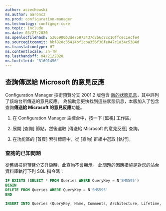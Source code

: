 ```yaml
---
author: aczechowski
ms.author: aaroncz
ms.prod: configuration-manager
ms.technology: configmgr-core
ms.topic: include
ms.date: 03/27/2020
ms.openlocfilehash: 5305900b3de76973437d2b6c2cc16ffcec1ecfe4
ms.sourcegitcommit: bbf820c35414bf2cba356f30fe047c1a34c5384d
ms.translationtype: HT
ms.contentlocale: zh-TW
ms.lasthandoff: 04/21/2020
ms.locfileid: "81691456"
---
```

## <a name="query-for-feedback-sent-to-microsoft"></a><a name="bkmk_smile"></a>查詢傳送給 Microsoft 的意見反應

<!--6488450-->

Configuration Manager 技術預覽分支 2001.2 版包含 [新的狀態訊息](../../technical-preview-2001-2.md#bkmk_sendsmile)，其中詳列了該站台所傳送的意見反應。 為協助您更快找到這些狀態訊息，本版加入了包含查詢**傳送給 Microsoft 的意見反應**功能。

1. 在 Configuration Manager 主控台中，按一下 [監視] 工作區。

1. 展開 [查詢] 節點，然後選取 [傳送給 Microsoft 的意見反應] 查詢。

1. 在功能區的 [首頁] 索引標籤中，從 [查詢] 群組中選取 [執行]。

### <a name="known-issue-with-query"></a>查詢的已知問題

從舊版技術預覽分支升級時，此查詢不會顯示。 此問題的因應措施是對您的站台資料庫執行下列 SQL 指令碼：

```sql
IF EXISTS (SELECT * FROM Queries WHERE QueryKey = N'SMS595')
BEGIN
DELETE FROM Queries WHERE QueryKey = N'SMS595'
END

INSERT INTO Queries (QueryKey, Name, Comments, Architecture, Lifetime, WQL) VALUES ('SMS595', N'Feedback sent to Microsoft', N'Configuration Manager feedback sent to Microsoft for this hierarchy.', 'SMS_StatusMessage', 1, 'select stat.*, ins.*, att1.*, stat.Time from  SMS_StatusMessage as stat left join SMS_StatMsgInsStrings as ins on ins.RecordID = stat.RecordID left join SMS_StatMsgAttributes as att1 on att1.RecordID = stat.RecordID where stat.Time >= ##PRM:SMS_StatusMessage.Time## and (stat.MessageID = 53900 or stat.MessageID = 53901) order by stat.Time DESC')
```
